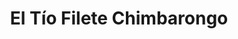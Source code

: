 ---
title: "El Tío Filete Chimbarongo"
url: /chimbarongo/el-tio-filete-chimbarongo/
shop: carnicero
---